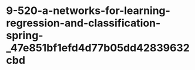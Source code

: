 # 9-520-a-networks-for-learning-regression-and-classification-spring-_47e851bf1efd4d77b05dd42839632cbd